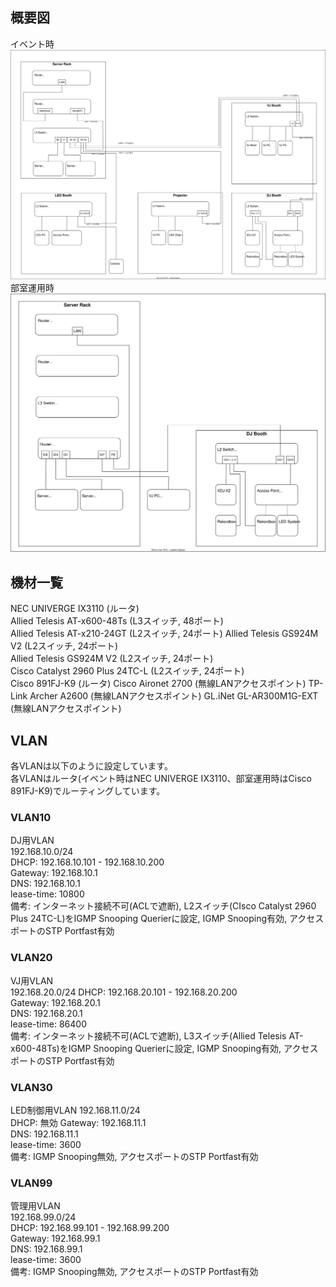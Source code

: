 ## 概要図
イベント時  
![概要図](/network/event.drawio.svg)  
部室運用時  
![概要図](/network/clubroom.drawio.svg)

## 機材一覧
NEC UNIVERGE IX3110 (ルータ)  
Allied Telesis AT-x600-48Ts (L3スイッチ, 48ポート)  
Allied Telesis AT-x210-24GT (L2スイッチ, 24ポート)
Allied Telesis GS924M V2 (L2スイッチ, 24ポート)  
Allied Telesis GS924M V2 (L2スイッチ, 24ポート)  
Cisco Catalyst 2960 Plus 24TC-L (L2スイッチ, 24ポート)  
Cisco 891FJ-K9 (ルータ)
Cisco Aironet 2700 (無線LANアクセスポイント)
TP-Link Archer A2600 (無線LANアクセスポイント)
GL.iNet GL-AR300M1G-EXT (無線LANアクセスポイント)

## VLAN
各VLANは以下のように設定しています。  
各VLANはルータ(イベント時はNEC UNIVERGE IX3110、部室運用時はCisco 891FJ-K9)でルーティングしています。  

### VLAN10
DJ用VLAN  
192.168.10.0/24  
DHCP: 192.168.10.101 - 192.168.10.200  
Gateway: 192.168.10.1  
DNS: 192.168.10.1  
lease-time: 10800  
備考: インターネット接続不可(ACLで遮断), L2スイッチ(CIsco Catalyst 2960 Plus 24TC-L)をIGMP Snooping Querierに設定, IGMP Snooping有効, アクセスポートのSTP Portfast有効  

### VLAN20
VJ用VLAN  
192.168.20.0/24
DHCP: 192.168.20.101 - 192.168.20.200  
Gateway: 192.168.20.1  
DNS: 192.168.20.1  
lease-time: 86400  
備考: インターネット接続不可(ACLで遮断), L3スイッチ(Allied Telesis AT-x600-48Ts)をIGMP Snooping Querierに設定, IGMP Snooping有効, アクセスポートのSTP Portfast有効  

### VLAN30
LED制御用VLAN
192.168.11.0/24  
DHCP: 無効
Gateway: 192.168.11.1  
DNS: 192.168.11.1  
lease-time: 3600  
備考: IGMP Snooping無効, アクセスポートのSTP Portfast有効  

### VLAN99
管理用VLAN  
192.168.99.0/24  
DHCP: 192.168.99.101 - 192.168.99.200  
Gateway: 192.168.99.1  
DNS: 192.168.99.1  
lease-time: 3600  
備考: IGMP Snooping無効, アクセスポートのSTP Portfast有効  